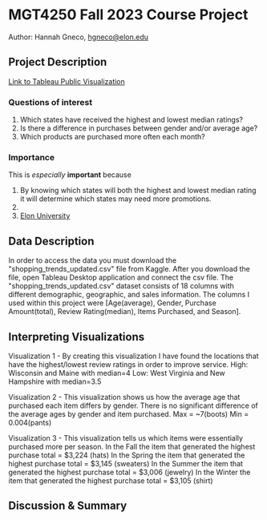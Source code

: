 # MGT4250 Fall 2023 Course Project
Author: Hannah Gneco, hgneco@elon.edu

## Project Description

[Link to Tableau Public Visualization](https://public.tableau.com/views/MGT4250CourseProject/Dashboard1?:language=en-US&:display_count=n&:origin=viz_share_link)

### Questions of interest
1. Which states have received the highest and lowest median ratings?
2. Is there a difference in purchases between gender and/or average age?
3. Which products are purchased more often each month?

### Importance
This is *especially* **important** because
 1. By knowing which states will both the highest and lowest median rating it will determine which states may need more promotions.
 2.  
 3. [Elon University](https://elon.edu)

## Data Description
In order to access the data you must download the "shopping_trends_updated.csv" file from Kaggle. After you download the file, open Tableau Desktop application and connect the csv file. The "shopping_trends_updated.csv" dataset consists of 18 columns with different demographic, geographic, and sales information. The columns I used within this project were [Age(average), Gender, Purchase Amount(total), Review Rating(median), Items Purchased, and Season]. 

## Interpreting Visualizations
Visualization 1 - By creating this visualization I have found the locations that have the highest/lowest review ratings in order to improve service.
High: Wisconsin and Maine with median=4
Low: West Virginia and New Hampshire with median=3.5

Visualization 2 - This visualization shows us how the average age that purchased each item differs by gender.
There is no significant difference of the average ages by gender and item purchased. 
Max = ~7(boots) 
Min = 0.004(pants)

Visualization 3 - This visualization tells us which items were essentially purchased more per season.
In the Fall the item that generated the highest purchase total = $3,224 (hats)
In the Spring the item that generated the highest purchase total = $3,145 (sweaters)
In the Summer the item that generated the highest purchase total = $3,006 (jewelry)
In the Winter the item that generated the highest purchase total = $3,105 (shirt)


## Discussion & Summary
